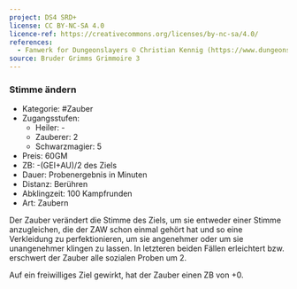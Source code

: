 ```yaml
---
project: DS4 SRD+
license: CC BY-NC-SA 4.0
licence-ref: https://creativecommons.org/licenses/by-nc-sa/4.0/
references: 
  - Fanwerk for Dungeonslayers © Christian Kennig (https://www.dungeonslayers.net/)
source: Bruder Grimms Grimmoire 3
---
```


### Stimme ändern

- Kategorie: #Zauber
- Zugangsstufen:
  - Heiler: -
  - Zauberer: 2
  - Schwarzmagier: 5
- Preis: 60GM
- ZB: -(GEI+AU)/2 des Ziels
- Dauer: Probenergebnis in Minuten
- Distanz: Berühren
- Abklingzeit: 100 Kampfrunden
- Art: Zaubern

Der Zauber verändert die Stimme des Ziels, um sie entweder einer Stimme anzugleichen, die der ZAW schon einmal gehört hat und so eine Verkleidung zu perfektionieren, um sie angenehmer oder um sie unangenehmer klingen zu lassen. In letzteren beiden Fällen erleichtert bzw. erschwert der Zauber alle sozialen Proben um 2.

Auf ein freiwilliges Ziel gewirkt, hat der Zauber einen ZB von +0.


